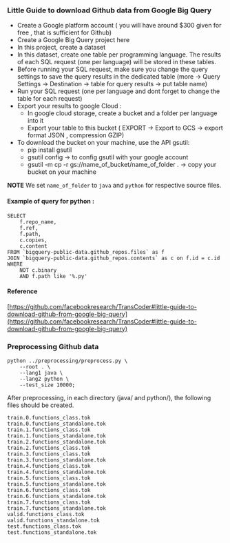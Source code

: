 ### Little Guide to download Github data from Google Big Query

- Create a Google platform account ( you will have around $300 given for free , that is sufficient for Github)
- Create a Google Big Query project here
- In this project, create a dataset
- In this dataset, create one table per programming language. The results of each SQL request (one per language) will be stored in these tables.
- Before running your SQL request, make sure you change the query settings to save the query results in the dedicated table (more -> Query Settings -> Destination -> table for query results -> put table name)
- Run your SQL request (one per language and dont forget to change the table for each request)
- Export your results to google Cloud :
  - In google cloud storage, create a bucket and a folder per language into it
  - Export your table to this bucket ( EXPORT -> Export to GCS -> export format JSON , compression GZIP)
- To download the bucket on your machine, use the API gsutil:
  - pip install gsutil
  - gsutil config -> to config gsutil with your google account
  - gsutil -m cp -r gs://name_of_bucket/name_of_folder . -> copy your bucket on your machine

**NOTE** We set `name_of_folder` to `java` and `python` for respective source files.


#### Example of query for python :

``` 
SELECT 
    f.repo_name,
    f.ref,
    f.path,
    c.copies,
    c.content
FROM `bigquery-public-data.github_repos.files` as f
JOIN `bigquery-public-data.github_repos.contents` as c on f.id = c.id
WHERE 
    NOT c.binary
    AND f.path like '%.py'
```

#### Reference

[https://github.com/facebookresearch/TransCoder#little-guide-to-download-github-from-google-big-query](https://github.com/facebookresearch/TransCoder#little-guide-to-download-github-from-google-big-query)

### Preprocessing Github data
    
```
python ../preprocessing/preprocess.py \
    --root . \
    --lang1 java \
    --lang2 python \
    --test_size 10000;
```

After preprocessing, in each directory (java/ and python/), the following files should be created.

```
train.0.functions_class.tok
train.0.functions_standalone.tok
train.1.functions_class.tok
train.1.functions_standalone.tok
train.2.functions_standalone.tok
train.2.functions_class.tok
train.3.functions_class.tok
train.3.functions_standalone.tok
train.4.functions_class.tok
train.4.functions_standalone.tok
train.5.functions_class.tok
train.5.functions_standalone.tok
train.6.functions_class.tok
train.6.functions_standalone.tok
train.7.functions_class.tok   
train.7.functions_standalone.tok  
valid.functions_class.tok
valid.functions_standalone.tok
test.functions_class.tok
test.functions_standalone.tok
```
